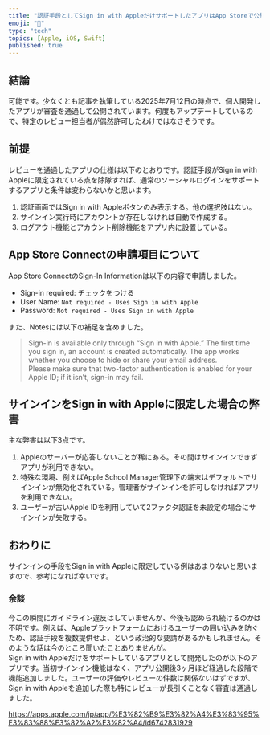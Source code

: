 ```yaml
---
title: "認証手段としてSign in with AppleだけサポートしたアプリはApp Storeで公開可能か？"
emoji: "🍎"
type: "tech"
topics: [Apple, iOS, Swift]
published: true
---
```

## 結論

可能です。少なくとも記事を執筆している2025年7月12日の時点で、個人開発したアプリが審査を通過して公開されています。何度もアップデートしているので、特定のレビュー担当者が偶然許可したわけではなさそうです。  

## 前提

レビューを通過したアプリの仕様は以下のとおりです。認証手段がSign in with Appleに限定されている点を除隊すれば、通常のソーシャルログインをサポートするアプリと条件は変わらないかと思います。  

1. 認証画面ではSign in with Appleボタンのみ表示する。他の選択肢はない。
2. サインイン実行時にアカウントが存在しなければ自動で作成する。
3. ログアウト機能とアカウント削除機能をアプリ内に設置している。

## App Store Connectの申請項目について

App Store ConnectのSign-In Informationは以下の内容で申請しました。  

- Sign-in required: チェックをつける
- User Name: `Not required - Uses Sign in with Apple`
- Password: `Not required - Uses Sign in with Apple`

また、Notesには以下の補足を含めました。

> Sign-in is available only through “Sign in with Apple.” The first time you sign in, an account is created automatically. The app works whether you choose to hide or share your email address.  
> Please make sure that two-factor authentication is enabled for your Apple ID; if it isn’t, sign-in may fail.  

## サインインをSign in with Appleに限定した場合の弊害

主な弊害は以下3点です。  

1. Appleのサーバーが応答しないことが稀にある。その間はサインインできずアプリが利用できない。
2. 特殊な環境、例えばApple School Manager管理下の端末はデフォルトでサインインが無効化されている。管理者がサインインを許可しなければアプリを利用できない。
3. ユーザーが古いApple IDを利用していて2ファクタ認証を未設定の場合にサインインが失敗する。

## おわりに

サインインの手段をSign in with Appleに限定している例はあまりないと思いますので、参考になれば幸いです。  

### 余談

今この瞬間にガイドライン違反はしていませんが、今後も認められ続けるのかは不明です。例えば、Appleプラットフォームにおけるユーザーの囲い込みを防ぐため、認証手段を複数提供せよ、という政治的な要請があるかもしれません。そのような話は今のところ聞いたことありませんが。  
Sign in with Appleだけをサポートしているアプリとして開発したのが以下のアプリです。当初サインイン機能はなく、アプリ公開後3ヶ月ほど経過した段階で機能追加しました。ユーザーの評価やレビューの件数は関係ないはずですが、Sign in with Appleを追加した際も特にレビューが長引くことなく審査は通過しました。  

https://apps.apple.com/jp/app/%E3%82%B9%E3%82%A4%E3%83%95%E3%83%88%E3%82%A2%E3%82%A4/id6742831929
